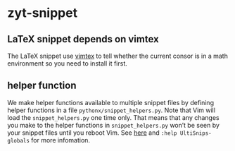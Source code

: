 # zyt-snippet

## LaTeX snippet depends on vimtex
The LaTeX snippet use [vimtex](https://github.com/lervag/vimtex) to tell whether the current consor is in a math environment so you need to install it first.

## helper function
We make helper functions available to multiple snippet files by defining helper functions in a file `pythonx/snippet_helpers.py`.
Note that Vim will load the `snippet_helpers.py` one time only. That means that any changes you make to the helper functions in `snippet_helpers.py` won’t be seen by your snippet files until you reboot Vim.
See [here](http://vimcasts.org/episodes/ultisnips-python-interpolation/) and `:help UltiSnips-globals` for more infomation.
